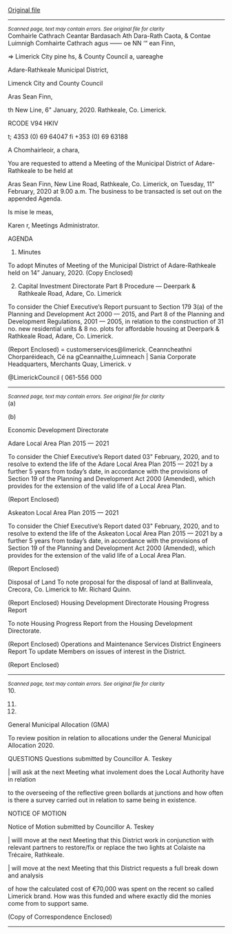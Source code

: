 [Original file](https://www.limerick.ie/sites/default/files/media/documents/2020-02/00-agenda-11th-february-2020.pdf)

---
*<small>Scanned page, text may contain errors. See original file for clarity</small>*  
Comhairle Cathrach Ceantar Bardasach Ath Dara-Rath Caota,
& Contae Luimnigh Comhairte Cathrach agus —— oe
NN ‘“ ean Finn,

=> Limerick City pine hs,
& County Council a, uareaghe

Adare-Rathkeale Municipal District,

Limenck City and County Council

Aras Sean Finn,

th New Line,
6" January, 2020. Rathkeale,
Co. Limerick.

RCODE V94 HKIV

t; 4353 (0) 69 64047
fi +353 (0) 69 63188

A Chomhairleoir, a chara,

You are requested to attend a Meeting of the Municipal District of Adare-Rathkeale to be held at

Aras Sean Finn, New Line Road, Rathkeale, Co. Limerick, on Tuesday, 11" February, 2020 at 9.00
a.m. The business to be transacted is set out on the appended Agenda.

Is mise le meas,

Karen r,
Meetings Administrator.

AGENDA
1. Minutes

To adopt Minutes of Meeting of the Municipal District of Adare-Rathkeale held on 14”
January, 2020.
(Copy Enclosed)

2. Capital Investment Directorate
Part 8 Procedure — Deerpark & Rathkeale Road, Adare, Co. Limerick

To consider the Chief Executive’s Report pursuant to Section 179 3(a) of the Planning and
Development Act 2000 — 2015, and Part 8 of the Planning and Development Regulations,
2001 — 2005, in relation to the construction of 31 no. new residential units & 8 no. plots
for affordable housing at Deerpark & Rathkeale Road, Adare, Co. Limerick.

(Report Enclosed)
= customerservices@limerick.
Ceanncheathni Chorparéideach, Cé na gCeannaithe,Luimneach | Sania
Corporate Headquarters, Merchants Quay, Limerick. v

@LimerickCouncil
( 061-556 000


---
*<small>Scanned page, text may contain errors. See original file for clarity</small>*  
(a)

(b)

Economic Development Directorate

Adare Local Area Plan 2015 — 2021

To consider the Chief Executive’s Report dated 03" February, 2020, and to resolve to
extend the life of the Adare Local Area Plan 2015 — 2021 by a further 5 years from today’s
date, in accordance with the provisions of Section 19 of the Planning and Development
Act 2000 (Amended), which provides for the extension of the valid life of a Local Area
Plan.

(Report Enclosed)

Askeaton Local Area Plan 2015 — 2021

To consider the Chief Executive’s Report dated 03" February, 2020, and to resolve to
extend the life of the Askeaton Local Area Plan 2015 — 2021 by a further 5 years from
today’s date, in accordance with the provisions of Section 19 of the Planning and
Development Act 2000 (Amended), which provides for the extension of the valid life of a
Local Area Plan.

(Report Enclosed)

Disposal of Land
To note proposal for the disposal of land at Ballinveala, Crecora, Co. Limerick to Mr.
Richard Quinn.

(Report Enclosed)
Housing Development Directorate
Housing Progress Report

To note Housing Progress Report from the Housing Development Directorate.

(Report Enclosed)
Operations and Maintenance Services
District Engineers Report
To update Members on issues of interest in the District.

(Report Enclosed)


---
*<small>Scanned page, text may contain errors. See original file for clarity</small>*  
10.

11.

12.

General Municipal Allocation (GMA)

To review position in relation to allocations under the General Municipal Allocation 2020.

QUESTIONS
Questions submitted by Councillor A. Teskey

| will ask at the next Meeting what involement does the Local Authority have in relation

to the overseeing of the reflective green bollards at junctions and how often is there a
survey carried out in relation to same being in existence.

NOTICE OF MOTION

Notice of Motion submitted by Councillor A. Teskey

| willl move at the next Meeting that this District work in conjunction with relevant
partners to restore/fix or replace the two lights at Colaiste na Trécaire, Rathkeale.

| will move at the next Meeting that this District requests a full break down and analysis

of how the calculated cost of €70,000 was spent on the recent so called Limerick brand.
How was this funded and where exactly did the monies come from to support same.

(Copy of Correspondence Enclosed)


---
